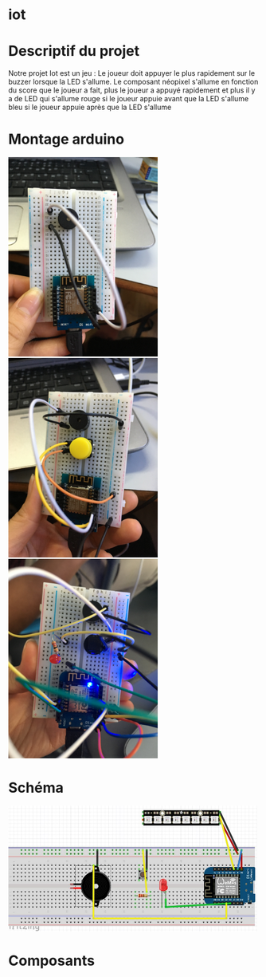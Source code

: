 # iot


<h1>Descriptif du projet</h1>

Notre projet Iot est un jeu : Le joueur doit appuyer le plus rapidement sur le buzzer lorsque la LED s'allume.
Le composant néopixel s'allume en fonction du score que le joueur a fait, plus le joueur a appuyé rapidement et plus il y a de LED qui s'allume
rouge si le joueur appuie avant que la LED s'allume
bleu si le joueur appuie après que la LED s'allume

<h1> Montage arduino </h1>

<img src = "https://github.com/maxime77127/iot/blob/master/montage/IMG-4396.JPG" width="300">
<img src = "https://github.com/maxime77127/iot/blob/master/montage/IMG-4399.JPG" width="300">
<img src = "https://github.com/maxime77127/iot/blob/master/montage/IMG-4465.JPG" width="300">

<h1>Schéma</h1> 

<img src = "https://github.com/maxime77127/iot/blob/master/montage/Capture.JPG" width="500">

<h1>Composants</h1>






